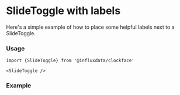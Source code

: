 # SlideToggle with labels

Here's a simple example of how to place some helpful labels next to a SlideToggle.

### Usage
```tsx
import {SlideToggle} from '@influxdata/clockface'
```
```tsx
<SlideToggle />
```

### Example
<!-- STORY -->

<!-- STORY HIDE START -->

<!-- STORY HIDE END -->

<!-- PROPS -->
